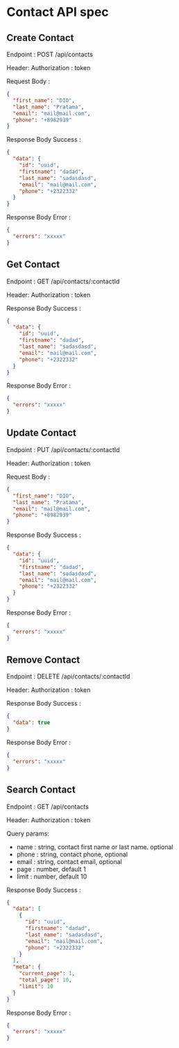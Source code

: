 # Contact API spec

## Create Contact

Endpoint : POST /api/contacts

Header:
Authorization : token

Request Body :

```json
{
  "first_name": "DIO",
  "last_name": "Pratama",
  "email": "mail@mail.com",
  "phone": "+8982939"
}
```

Response Body Success :

```json
{
  "data": {
    "id": "uuid",
    "firstname": "dadad",
    "last_name": "sadasdasd",
    "email": "mail@mail.com",
    "phone": "+2322332"
  }
}
```

Response Body Error :

```json
{
  "errors": "xxxxx"
}
```

## Get Contact

Endpoint : GET /api/contacts/:contactId

Header:
Authorization : token

Response Body Success :

```json
{
  "data": {
    "id": "uuid",
    "firstname": "dadad",
    "last_name": "sadasdasd",
    "email": "mail@mail.com",
    "phone": "+2322332"
  }
}
```

Response Body Error :

```json
{
  "errors": "xxxxx"
}
```

## Update Contact

Endpoint : PUT /api/contacts/:contactId

Header:
Authorization : token

Request Body :

```json
{
  "first_name": "DIO",
  "last_name": "Pratama",
  "email": "mail@mail.com",
  "phone": "+8982939"
}
```

Response Body Success :

```json
{
  "data": {
    "id": "uuid",
    "firstname": "dadad",
    "last_name": "sadasdasd",
    "email": "mail@mail.com",
    "phone": "+2322332"
  }
}
```

Response Body Error :

```json
{
  "errors": "xxxxx"
}
```

## Remove Contact

Endpoint : DELETE /api/contacts/:contactId

Header:
Authorization : token

Response Body Success :

```json
{
  "data": true
}
```

Response Body Error :

```json
{
  "errors": "xxxxx"
}
```

## Search Contact

Endpoint : GET /api/contacts

Header:
Authorization : token

Query params:

- name : string, contact first name or last name. optional
- phone : string, contact phone, optional
- email : string, contact email, optional
- page : number, default 1
- limit : number, default 10

Response Body Success :

```json
{
  "data": [
    {
      "id": "uuid",
      "firstname": "dadad",
      "last_name": "sadasdasd",
      "email": "mail@mail.com",
      "phone": "+2322332"
    }
  ],
  "meta": {
    "current_page": 1,
    "total_page": 10,
    "limit": 10
  }
}
```

Response Body Error :

```json
{
  "errors": "xxxxx"
}
```
